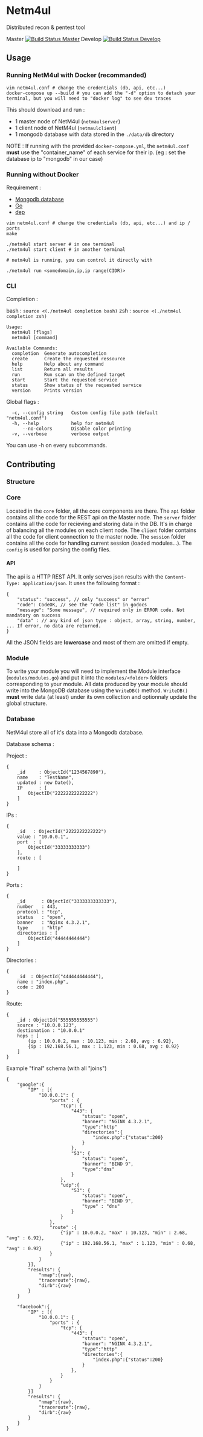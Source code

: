 # Netm4ul
Distributed recon &amp; pentest tool

Master
[![Build Status Master](https://travis-ci.org/netm4ul/netm4ul.svg?branch=master)](https://travis-ci.org/netm4ul/netm4ul)
Develop 
[![Build Status Develop](https://travis-ci.org/netm4ul/netm4ul.svg?branch=develop)](https://travis-ci.org/netm4ul/netm4ul)

## Usage

### Running NetM4ul with Docker (recommanded)

```
vim netm4ul.conf # change the credentials (db, api, etc...)
docker-compose up --build # you can add the "-d" option to detach your terminal, but you will need to "docker log" to see dev traces
```

This should download and run :
- 1 master node of NetM4ul (`netmaulserver`)
- 1 client node of NetM4ul (`netmaulclient`)
- 1 mongodb database with data stored in the `./data/db` directory

NOTE : If running with the provided `docker-compose.yml`, the `netm4ul.conf` **must** use the "container_name" of each service for their ip. (eg : set the database ip to "mongodb" in our case)

### Running without Docker

Requirement : 
- [Mongodb database](https://www.mongodb.com)
- [Go](https://golang.org/)
- [dep](https://github.com/golang/dep)

```
vim netm4ul.conf # change the credentials (db, api, etc...) and ip / ports
make

./netm4ul start server # in one terminal
./netm4ul start client # in another terminal

# netm4ul is running, you can control it directly with

./netm4ul run <somedomain,ip,ip range(CIDR)>
```


### CLI


Completion : 

bash : `source <(./netm4ul completion bash)`
zsh : `source <(./netm4ul completion zsh)`

```
Usage:
  netm4ul [flags]
  netm4ul [command]

Available Commands:
  completion  Generate autocompletion
  create      Create the requested ressource
  help        Help about any command
  list        Return all results
  run         Run scan on the defined target
  start       Start the requested service
  status      Show status of the requested service
  version     Prints version
```

Global flags : 

```
  -c, --config string   Custom config file path (default "netm4ul.conf")
  -h, --help            help for netm4ul
      --no-colors       Disable color printing
  -v, --verbose         verbose output
```

You can use -h on every subcommands.

## Contributing

### Structure

### Core

Located in the `core` folder, all the core components are there.
The `api` folder contains all the code for the REST api on the Master node.
The `server` folder contains all the code for recieving and storing data in the DB. It's in charge of balancing all the modules on each client node.
The `client` folder contains all the code for client connection to the master node.
The `session` folder contains all the code for handling current session (loaded modules...).
The `config` is used for parsing the config files.

#### API

The api is a HTTP REST API. It only serves json results with the `Content-Type: application/json`.
It uses the following format :

```
{
	"status": "success", // only "success" or "error"
	"code": CodeOK, // see the "code list" in godocs
	"message": "Some message", // required only in ERROR code. Not mandatory on success
	"data" : // any kind of json type : object, array, string, number, ... If error, no data are returned.
}
```

All the JSON fields are **lowercase** and most of them are omitted if empty.


### Module

To write your module you will need to implement the Module interface (`modules/modules.go`) and put it into the `modules/<folder>` folders corresponding to your module.
All data produced by your module should write into the MongoDB database using the `WriteDB()` method.
`WriteDB()` **must** write data (at least) under its own collection and optionnaly update the global structure.

### Database

NetM4ul store all of it's data into a Mongodb database.

Database schema :

Project : 
```
{
    _id     : ObjectId("1234567890"),
    name    : "TestName",
    updated : new Date(),
    IP      : [
        ObjectID("22222222222222")
    ]
}
```

IPs :
```
{
    _id   : ObjectId("2222222222222")
    value : "10.0.0.1",
    port  : [
        ObjectId("33333333333")
    ],
    route : [

    ]
}
```

Ports :

```
{
    _id      : ObjectId("3333333333333"),
    number   : 443,
    protocol : "tcp",
    status   : "open",
    banner   : "Nginx 4.3.2.1",
    type     : "http"
    directories : [
        ObjectId("44444444444")
    ]
}
```

Directories :

```
{
    _id  : ObjectId("444444444444"),
    name : "index.php",
    code : 200
}
```

Route:

```
{
    _id : ObjectId("555555555555")
    source : "10.0.0.123",
    destionation : "10.0.0.1"
    hops : [
        {ip : 10.0.0.2, max : 10.123, min : 2.68, avg : 6.92},
        {ip : 192.168.56.1, max : 1.123, min : 0.68, avg : 0.92}
    ]
}
```

Example "final" schema (with all "joins")

```
{
    "google":{
        "IP" : [{
            "10.0.0.1": {
                "ports" : {
                    "tcp": {
                        "443": {
                            "status": "open",
                            "banner": "NGINX 4.3.2.1",
                            "type":"http"
                            "directories":{
                                "index.php":{"status":200}
                            }
                        },
                        "53": {
                            "status": "open",
                            "banner": "BIND 9",
                            "type":"dns"
                        }
                    },
                    "udp":{
                        "53": {
                            "status": "open",
                            "banner": "BIND 9",
                            "type" : "dns"
                        }
                    }
                },
                "route" :{
                    {"ip" : 10.0.0.2, "max" : 10.123, "min" : 2.68, "avg" : 6.92},
                    {"ip" : 192.168.56.1, "max" : 1.123, "min" : 0.68, "avg" : 0.92}
                }
            }
        }],
        "results": {
            "nmap":{raw},
            "traceroute":{raw},
            "dirb":{raw}
        }
    }

    "facebook":{
        "IP" : [{
            "10.0.0.1": {
                "ports" : {
                    "tcp": {
                        "443": {
                            "status": "open",
                            "banner": "NGINX 4.3.2.1",
                            "type":"http"
                            "directories":{
                                "index.php":{"status":200}
                            }
                        },
                    }
                }
            }
        }]
        "results": {
            "nmap":{raw},
            "traceroute":{raw},
            "dirb":{raw}
        }
    }
}
```